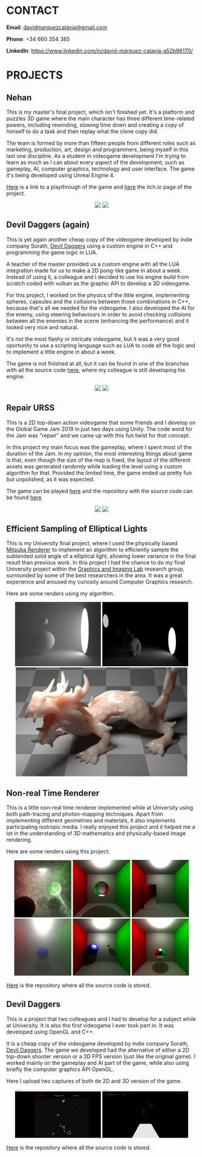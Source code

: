 # **CONTACT**

**Email**: davidmarquezcalavia@gmail.com

**Phone**: +34 660 354 385

**LinkedIn**: https://www.linkedin.com/in/david-márquez-calavia-a52b96170/


# **PROJECTS**

## Nehan

This is my master's final project, which isn't finished yet. It's a platform and puzzles 3D game where the main character has three different time-related powers, including rewinding, slowing time down and creating a copy of himself to do a task and then replay what the clone copy did. 

The team is formed by more than fifteen people from different roles such as marketing, production, art, design and programmers, being myself in this last one discipline. As a student in videogame development I'm trying to learn as much as I can about every aspect of the development, such as gameplay, AI, computer graphics, technology and user interface. The game it's being developed using Unreal Engine 4.

[Here](https://www.youtube.com/watch?v=fJkE6MbPJK8) is a link to a playthrough of the game and [here](https://nehangame.itch.io/nehan) the itch.io page of the project.  

<div align="center">
  <img src="https://davymarquez.github.io/images/roboto.png" width="45%"/>
  <img src="https://davymarquez.github.io/images/jumper.png" width="45%"/>
</div>

## Devil Daggers (again)

This is yet again another cheap copy of the videogame developed by indie company Sorath, [Devil Daggers](https://devildaggers.com/) using a custom engine in C++ and programming the game logic in LUA. 

A teacher of the master provided us a custom engine with all the LUA integration made for us to make a 2D pong-like game in about a week. Instead of using it, a colleague and I decided to use his engine build from scratch coded with vulkan as the graphic API to develop a 3D videogame. 

For this project, I worked on the physics of the little engine, implementing spheres, capsules and the collisions between those combinations in C++, because that's all we needed for the videogame.  I also developed the AI for the enemy, using steering behaviours in order to avoid checking collisions between all the enemies in the scene (enhancing the performance) and it looked very nice and natural. 

It's not the most flashy or intricate videogame, but it was a very good oportunity to use a scripting language such as LUA to code all the logic and to implement a little engine in about a week.

The game is not finished at all, but it can be found in one of the branches with all the source code [here](https://github.com/ferdelmo/WindmillEngine), where my colleague is still developing his engine.

<div align="center">
  <img src="https://davymarquez.github.io/images/LUA1.png" width="45%"/>
  <img src="https://davymarquez.github.io/images/LUA2.png" width="45%"/>
</div>

## Repair URSS

This is a 2D top-down action videogame that some friends and I develop on the Global Game Jam 2019 in just two days using Unity. The code word for the Jam was "repair" and we came up with this fun twist for that concept. 

In this project my main focus was the gameplay, where I spent most of the duration of the Jam. In my opinion, the most interesting things about game is that, even though the size of the map is fixed, the layout of the different assets was generated randomly while loading the level using a custom algorithm for that. Provided the limited time, the game ended up pretty fun but unpolished, as it was expected. 

The game can be played [here](https://davymarquez.itch.io/repairurrs) and the repository with the source code can be found [here](https://github.com/ferdelmo/RepairURSS).

<div align="center">
  <img src="https://davymarquez.github.io/images/33e6fac0eb2dcc61676dcd38636d6020.jpg" width="45%"/>
  <img src="https://davymarquez.github.io/images/f36fac29a63e212f1bb427d50739a3cd.jpg" width="45%"/>
</div>

## Efficient Sampling of Elliptical Lights

This is my University final project, where I used the physically based [Mitsuba Renderer](https://www.mitsuba-renderer.org/) to implement an algorithm to efficiently sample the subtended solid angle of a elliptical light, allowing lower variance in the final result than previous work. In this project I had the chance to do my final University project within the [Graphics and Imaging Lab](https://graphics.unizar.es/) research group, surrounded by some of the best researchers in the area. It was a great experience and aroused my curiosity around Computer Graphics research.

Here are some renders using my algorithm.

<div align="center">
  <img src="/images/Untitled.png" width="45%"/>
  <img src="/images/Untitled2.png" width="45%">
</div>
<div align="center">
  <img src="/images/dragon.png" width="90%"/>
</div>
                                          
## Non-real Time Renderer

This is a little non-real time renderer implemented while at University using both path-tracing and photon-mapping techniques. Apart from implementing different geometries and materials, it also implements participating isotropic media. I really enjoyed this project and it helped me a lot in the understanding of 3D mathematics and physically-based image rendering. 

Here are some renders using this project:

<div align="center">
  <img src="/images/100000_100_50.png" width="30%"/>
  <img src="/images/22_sinCausticas_512.jpg" width="30%"/>
  <img src="/images/24_ParaleleEspecular.jpeg" width="30%"/>
</div>

<div align="center">
<img src="/images/60_niebla21_500.jpg" width="30%"/>
<img src="/images/6_esferaReflective.jpg" width="30%"/>
<img src="/images/reflective_5000.jpg" width="30%"/>
 </div>

[Here](https://github.com/victorciko2/graphic) is the repository where all the source code is stored.


## Devil Daggers

This is a project that two colleagues and I had to develop for a subject while at University. It is also the first videogame I ever took part in. It was developed using OpenGL and C++.

It is a cheap copy of the videogame developed by indie company Sorath, [Devil Daggers](https://devildaggers.com/). The game we developed had the alternative of either a 2D top-down shooter version or a 3D FPS version (just like the original game). I worked mainly on the gameplay and AI part of the game, while also using briefly the computer graphics API OpenGL. 

Here I upload two captures of both de 2D and 3D version of the game.

<div align="center">
   <img src="/images/2d.png" width="45%"/>
  <img src="/images/3d.png" width="45%">
</div>

[Here](https://github.com/ferdelmo/videojuego) is the repository where all the source code is stored.
